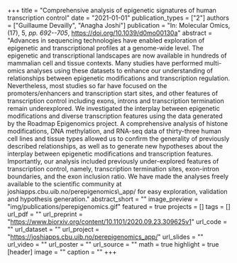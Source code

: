 +++
title = "Comprehensive analysis of epigenetic signatures of human transcription control"
date = "2021-01-01"
publication_types = ["2"]
authors = ["Guillaume Devailly", "Anagha Joshi"]
publication = "In: Molecular Omics, (17), 5, _pp. 692--705_, https://doi.org/10.1039/d0mo00130a"
abstract = "Advances in sequencing technologies have enabled exploration of epigenetic and transcriptional profiles at a genome-wide level. The epigenetic and transcriptional landscapes are now available in hundreds of mammalian cell and tissue contexts. Many studies have performed multi-omics analyses using these datasets to enhance our understanding of relationships between epigenetic modifications and transcription regulation. Nevertheless, most studies so far have focused on the promoters/enhancers and transcription start sites, and other features of transcription control including exons, introns and transcription termination remain underexplored. We investigated the interplay between epigenetic modifications and diverse transcription features using the data generated by the Roadmap Epigenomics project. A comprehensive analysis of histone modifications, DNA methylation, and RNA-seq data of thirty-three human cell lines and tissue types allowed us to confirm the generality of previously described relationships, as well as to generate new hypotheses about the interplay between epigenetic modifications and transcription features. Importantly, our analysis included previously under-explored features of transcription control, namely, transcription termination sites, exon-intron boundaries, and the exon inclusion ratio. We have made the analyses freely available to the scientific community at joshiapps.cbu.uib.no/perepigenomics\\_app/ for easy exploration, validation and hypothesis generation."
abstract_short = ""
image_preview = "img/publications/perepigenomics.gif"
featured = true
projects = []
tags = []
url_pdf = ""
url_preprint = "https://www.biorxiv.org/content/10.1101/2020.09.23.309625v1"
url_code = ""
url_dataset = ""
url_project = "https://joshiapps.cbu.uib.no/perepigenomics_app/"
url_slides = ""
url_video = ""
url_poster = ""
url_source = ""
math = true
highlight = true
[header]
image = ""
caption = ""
+++
